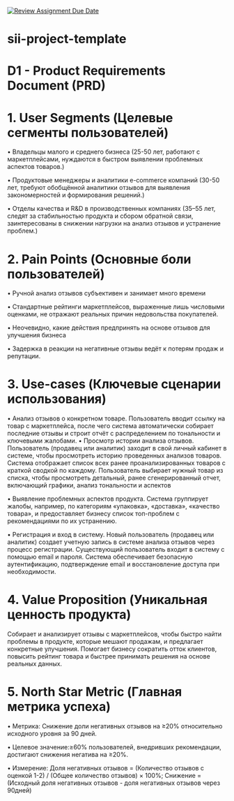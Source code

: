 [![Review Assignment Due Date](https://classroom.github.com/assets/deadline-readme-button-22041afd0340ce965d47ae6ef1cefeee28c7c493a6346c4f15d667ab976d596c.svg)](https://classroom.github.com/a/P3ZvldYO)
# sii-project-template

# D1 - Product Requirements Document (PRD)
# 1. User Segments (Целевые сегменты пользователей)
•  Владельцы малого и среднего бизнеса (25-50 лет, работают с маркетплейсами, нуждаются в быстром выявлении проблемных аспектов товаров.)

•  Продуктовые менеджеры и аналитики e-commerce компаний (30-50 лет, требуют обобщённой аналитики отзывов для выявления закономерностей и формирования решений.)

•  Отделы качества и R&D в производственных компаниях (35–55 лет, следят за стабильностью продукта и сбором обратной связи, заинтересованы в снижении нагрузки на анализ отзывов и устранение проблем.)
# 2. Pain Points (Основные боли пользователей)
•  Ручной анализ отзывов субъективен и занимает много времени

•  Стандартные рейтинги маркетплейсов, выраженные лишь числовыми оценками, не отражают реальных причин недовольства покупателей.

•  Неочевидно, какие действия предпринять на основе отзывов для улучшения бизнеса

•  Задержка в реакции на негативные отзывы ведёт к потерям продаж и репутации.
# 3. Use-cases (Ключевые сценарии использования) 
•  Анализ отзывов о конкретном товаре. Пользователь вводит ссылку на товар с маркетплейса, после чего система автоматически собирает последние отзывы и строит отчёт с распределением по тональности и ключевыми жалобами.
• Просмотр истории анализа отзывов. Пользователь (продавец или аналитик) заходит в свой личный кабинет в системе, чтобы просмотреть историю проведенных анализов товаров. Система отображает список всех ранее проанализированных товаров с краткой сводкой по каждому. Пользователь выбирает нужный товар из списка, чтобы просмотреть детальный, ранее сгенерированный отчет, включающий графики, анализ тональности и аспектов

•  Выявление проблемных аспектов продукта. Система группирует жалобы, например, по категориям «упаковка», «доставка», «качество товара», и предоставляет бизнесу список топ-проблем с рекомендациями по их устранению.

• Регистрация и вход в систему. Новый пользователь (продавец или аналитик) создает учетную запись в системе анализа отзывов через процесс регистрации. Существующий пользователь входит в систему с помощью email и пароля. Система обеспечивает безопасную аутентификацию, подтверждение email и восстановление доступа при необходимости.  
# 4. Value Proposition (Уникальная ценность продукта)
Собирает и анализирует отзывы с маркетплейсов, чтобы быстро найти проблемы в продукте, которые мешают продажам, и предлагает конкретные улучшения. Помогает бизнесу сократить отток клиентов, повысить рейтинг товара и быстрее принимать решения на основе реальных данных.
# 5. North Star Metric (Главная метрика успеха)
•  Метрика: Снижение доли негативных отзывов на ≥20% относительно исходного уровня за 90 дней.

•  Целевое значение:≥60% пользователей, внедривших рекомендации, достигают снижения негатива на ≥20%.

•  Измерение: Доля негативных отзывов = (Количество отзывов с оценкой 1-2) / (Общее количество отзывов) × 100%; Снижение = (Исходный доля негативных отзывов - доля негативных отзывов через 90дней)

